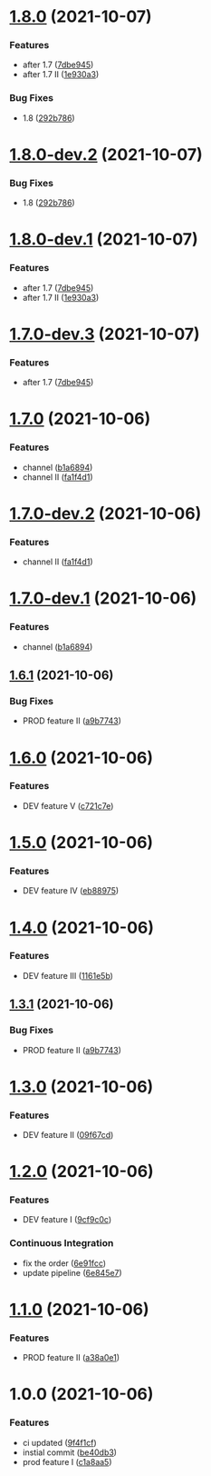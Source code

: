 # [1.8.0](https://github.com/ahmedloai/semantic-release-test-2/compare/v1.7.0...v1.8.0) (2021-10-07)
### Features
* after 1.7 ([7dbe945](https://github.com/ahmedloai/semantic-release-test-2/commit/7dbe9450cd8222a5af54d25342940e779b5fece8))
* after 1.7 II ([1e930a3](https://github.com/ahmedloai/semantic-release-test-2/commit/1e930a3587c29b444a37b87a30c233a4e8632d0f))
### Bug Fixes
*  1.8 ([292b786](https://github.com/ahmedloai/semantic-release-test-2/commit/292b786205dcd6dcf4838d9d13603db38abf1d77))

# [1.8.0-dev.2](https://github.com/ahmedloai/semantic-release-test-2/compare/v1.8.0-dev.1...v1.8.0-dev.2) (2021-10-07)
### Bug Fixes
*  1.8 ([292b786](https://github.com/ahmedloai/semantic-release-test-2/commit/292b786205dcd6dcf4838d9d13603db38abf1d77))

# [1.8.0-dev.1](https://github.com/ahmedloai/semantic-release-test-2/compare/v1.7.0...v1.8.0-dev.1) (2021-10-07)
### Features
* after 1.7 ([7dbe945](https://github.com/ahmedloai/semantic-release-test-2/commit/7dbe9450cd8222a5af54d25342940e779b5fece8))
* after 1.7 II ([1e930a3](https://github.com/ahmedloai/semantic-release-test-2/commit/1e930a3587c29b444a37b87a30c233a4e8632d0f))

# [1.7.0-dev.3](https://github.com/ahmedloai/semantic-release-test-2/compare/v1.7.0-dev.2...v1.7.0-dev.3) (2021-10-07)
### Features
* after 1.7 ([7dbe945](https://github.com/ahmedloai/semantic-release-test-2/commit/7dbe9450cd8222a5af54d25342940e779b5fece8))
# [1.7.0](https://github.com/ahmedloai/semantic-release-test-2/compare/v1.6.1...v1.7.0) (2021-10-06)
### Features
* channel ([b1a6894](https://github.com/ahmedloai/semantic-release-test-2/commit/b1a6894c7cdbb2b987d9ac70fe13080a184e65af))
* channel II ([fa1f4d1](https://github.com/ahmedloai/semantic-release-test-2/commit/fa1f4d1df97f720de3bd8daa82de38b691357232))

# [1.7.0-dev.2](https://github.com/ahmedloai/semantic-release-test-2/compare/v1.7.0-dev.1...v1.7.0-dev.2) (2021-10-06)
### Features
* channel II ([fa1f4d1](https://github.com/ahmedloai/semantic-release-test-2/commit/fa1f4d1df97f720de3bd8daa82de38b691357232))

# [1.7.0-dev.1](https://github.com/ahmedloai/semantic-release-test-2/compare/v1.6.1...v1.7.0-dev.1) (2021-10-06)
### Features
* channel ([b1a6894](https://github.com/ahmedloai/semantic-release-test-2/commit/b1a6894c7cdbb2b987d9ac70fe13080a184e65af))

## [1.6.1](https://github.com/ahmedloai/semantic-release-test-2/compare/v1.6.0...v1.6.1) (2021-10-06)
### Bug Fixes
* PROD feature II ([a9b7743](https://github.com/ahmedloai/semantic-release-test-2/commit/a9b7743fac3e67e5ce8bb70cf963351dad16502d))

# [1.6.0](https://github.com/ahmedloai/semantic-release-test-2/compare/v1.5.0...v1.6.0) (2021-10-06)
### Features
* DEV feature V ([c721c7e](https://github.com/ahmedloai/semantic-release-test-2/commit/c721c7eb7be68dd00e9073c0b81350a129a9dcae))

# [1.5.0](https://github.com/ahmedloai/semantic-release-test-2/compare/v1.4.0...v1.5.0) (2021-10-06)
### Features
* DEV feature IV ([eb88975](https://github.com/ahmedloai/semantic-release-test-2/commit/eb889751f7f246247c5727b6452d0f7a3035bf68))

# [1.4.0](https://github.com/ahmedloai/semantic-release-test-2/compare/v1.3.0...v1.4.0) (2021-10-06)
### Features
* DEV feature III ([1161e5b](https://github.com/ahmedloai/semantic-release-test-2/commit/1161e5b9e840fccec767aa93c38d8ed7373a29eb))
## [1.3.1](https://github.com/ahmedloai/semantic-release-test-2/compare/v1.3.0...v1.3.1) (2021-10-06)
### Bug Fixes
* PROD feature II ([a9b7743](https://github.com/ahmedloai/semantic-release-test-2/commit/a9b7743fac3e67e5ce8bb70cf963351dad16502d))

# [1.3.0](https://github.com/ahmedloai/semantic-release-test-2/compare/v1.2.0...v1.3.0) (2021-10-06)
### Features
* DEV feature II ([09f67cd](https://github.com/ahmedloai/semantic-release-test-2/commit/09f67cdd25aeb3af86fd36e97d90e9208ffdf630))

# [1.2.0](https://github.com/ahmedloai/semantic-release-test-2/compare/v1.1.0...v1.2.0) (2021-10-06)
### Features
* DEV feature I ([9cf9c0c](https://github.com/ahmedloai/semantic-release-test-2/commit/9cf9c0c18ea2c20a1337253904b80f0176095472))
### Continuous Integration
* fix the order ([6e91fcc](https://github.com/ahmedloai/semantic-release-test-2/commit/6e91fcc06633af7388a2affdf8a15dd37788ce49))
* update pipeline ([6e845e7](https://github.com/ahmedloai/semantic-release-test-2/commit/6e845e7c3133f1f300e73d4e263006903b282603))

# [1.1.0](https://github.com/ahmedloai/semantic-release-test-2/compare/v1.0.0...v1.1.0) (2021-10-06)
### Features
* PROD feature II ([a38a0e1](https://github.com/ahmedloai/semantic-release-test-2/commit/a38a0e1c5cc58dfcf143a0b0e3e9697903c7dea3))

# 1.0.0 (2021-10-06)
### Features
* ci updated ([9f4f1cf](https://github.com/ahmedloai/semantic-release-test-2/commit/9f4f1cff41ec49794b559842e40f4d629d768265))
* instial commit ([be40db3](https://github.com/ahmedloai/semantic-release-test-2/commit/be40db392c4d425c34edc9a9619451d72a8e4df1))
* prod feature I ([c1a8aa5](https://github.com/ahmedloai/semantic-release-test-2/commit/c1a8aa5a9b03f8c450fd83f0d7f985d627c81a3a))
